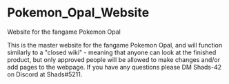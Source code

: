 # Pokemon_Opal_Website
Website for the fangame Pokemon Opal

This is the master website for the fangame Pokemon Opal, and will function similarly to a "closed wiki" - meaning that anyone can look at the finished product, but only approved people will be allowed to make changes and/or add pages to the webpage. If you have any questions please DM Shads-42 on Discord at Shads#5211.
